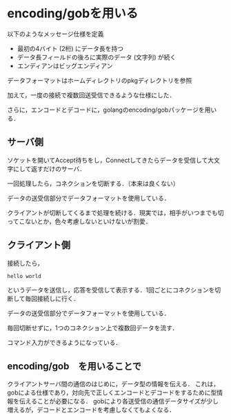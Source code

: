 # encoding/gobを用いる
以下のようなメッセージ仕様を定義

- 最初の4バイト (2桁) にデータ長を持つ
- データ長フィールドの後ろに実際のデータ (文字列) が続く
- エンディアンはビッグエンディアン

データフォーマットはホームディレクトリのpkgディレクトリを参照

加えて，一度の接続で複数回送受信できるような仕様にした．

さらに，エンコードとデコードに，golangのencoding/gobパッケージを用いる．

## サーバ側
ソケットを開いてAccept待ちをし，Connectしてきたらデータを受信して大文字にして返すだけのサーバ．

一回処理したら，コネクションを切断する．（本来は良くない）

データの送受信部分でデータフォーマットを使用している．

クライアントが切断してくるまで処理を続ける．現実では，相手がいつまでも切ってこないとか，色々考慮しないといけないが割愛．

## クライアント側
接続したら，
```
hello world
```
というデータを送信し，応答を受信して表示する．1回ごとにコネクションを切断して毎回接続しに行く．

データの送受信部分でデータフォーマットを使用している．

毎回切断せずに，1つのコネクション上で複数回データを流す．

コマンド入力ができるようになっている．

## encoding/gob　を用いることで
クライアントサーバ間の通信のはじめに，データ型の情報を伝える．
これは，gobによる仕様であり，対向先で正しくエンコードとデコードをするために型情報を伝えることが必要になる．
gobにより各送受信の通信データサイズが少し増えるが，デコードとエンコードを考慮しなくてもよくなる．
